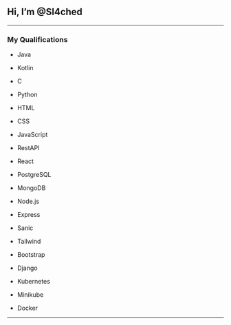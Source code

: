 ## **Hi, I’m @Sl4ched**
***

### **My Qualifications**

- Java 
- Kotlin
- C
- Python
  
- HTML
- CSS
- JavaScript
- RestAPI
  
- React
- PostgreSQL
- MongoDB
- Node.js
- Express
- Sanic
- Tailwind
- Bootstrap
- Django
- Kubernetes
- Minikube
- Docker
***
